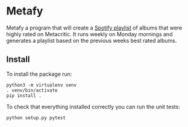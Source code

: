 # Metafy
Metafy a program that will create a [Spotify playlist](https://open.spotify.com/playlist/65RYrUbKJgX0eJHBIZ14Fe?si=-TBJlxIFQtGiU0dT45Mxqw) of albums that were highly rated on Metacritic.  It runs weekly on Monday mornings and generates a playlist based on the previous weeks best rated albums.

## Install
To install the package run:

    python3 -m virtualenv venv
    . venv/bin/activate
    pip install .

To check that everything installed correctly you can run the unit tests:

    python setup.py pytest
